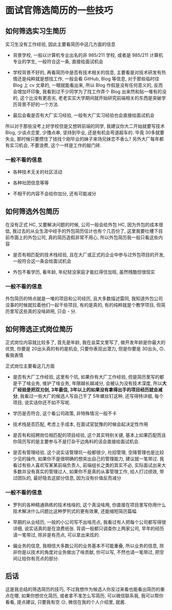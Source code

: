  # 面试官筛选简历的一些技巧

## 如何筛选实习生简历

实习生没有工作经验, 因此主要看简历中这几方面的信息

-   背景学校, 一般以计算机专业出名的非 985/211 学校, 或者是 985/211 计算机专业的学生, 一般符合这一条, 直接给面试机会
    
-   学校背景不好的, 再看简历中是否有技术相关的信息, 主要看是对技术研发有热情还是纯粹就是想找工作, 一般会看 GitHub, Blog 等信息, 对于那些临时往 Blog 上 cv 文章的, 一眼就能看出来, 所以 Blog 作假是没有任何意义的, 反而会增加坏印象, 我看到过不少同学为了找工作弄个 Blog 出来然和贴一堆有的没的, 这个比没有更恶劣, 老老实实大学期间就开始研究前端相关的东西是突破学历背景不好的一个方法.
    
-   最后会看是否有大厂实习经验, 一般有大厂实习经验也会直接给面试机会
    

所以对于那些没考上好学校但是又想转前端的同学, 我建议你大二开始就要写技术 Blog, 少谈点恋爱, 少撸点串, 坚持到毕业, 还是有机会弯道超车的. 毕竟 30多就要失业, 那时候只要攒住了钱找个刚毕业的妹子来场兄妹恋不香么? 另外大厂每年都有实习机会, 不要浪费, 这个一样是工作的敲门砖.

### 一般不看的信息

-   各种技术无关的社区活动
    
-   各种社团信息等等
    
-   不相干的内容不会给你加分, 还有可能减分
    

## 如何筛选外包简历

在没有正式 HC, 又要解决问题的时候, 公司一般会给外包 HC, 因为外包的成本很低, 我过去的从业生涯中经手的外包简历估计也有个几百份了, 这里我要吐槽下目前市面上的外包公司, 真的简历造假非常不用心, 所以外包简历我一般只看这些内容

-   是否有相匹配的技术栈经验, 且在大厂或正式的企业中参与过外包项目的开发, 一般符合这一条会给面试机会
    
-   外包不看学历, 看年龄, 年纪轻没家庭才能扛得住加班, 虽然残酷但很现实
    

### 一般不看的信息

外包简历的特点就是一堆的项目和公司经历, 且大多数描述雷同, 我知道外包公司没事的时候就拉着他们一起干些项目, 有的是真的, 有的纯粹就是个教学项目, 但简历里写这些真的没啥卵用, 只会 - 分.

## 如何筛选正式岗位简历

正式岗位内容就比较多了, 首先是年龄, 我在韭菜文里写了, 做开发年龄是你最大的优势, 你要是 20出头真的有的是机会, 只要你表现出潜力, 但是你要是 30出头, 🙃.看我表情

正式岗位主要看这几方面

-   是否有大厂工作经验, 这里有个坑, 如果你有大厂工作经验, 但是简历里写的都是干了啥业务, 维护了啥业务, 年限越长越减分, 会被认为没有技术深度, 所以**大厂经验是把双刃剑, 3年最佳, 3年以上的如果没有拿得出手的项目经历就会减分**, 我看过一些大厂的候选人写自己干了 5年螺丝钉这种, 还写得特详细, 每个项目, 说实话你还不如不写呢.
    
-   学历是否符合, 这个看公司政策, 非特殊情况一般不卡
    
-   技术栈是否匹配, 考虑上手成本, 在面试官犹豫的时候会起决定性作用
    
-   是否有和招聘岗位相匹配的项目经验, 这个其实特别关键, 基本上如果匹配而且你简历写的是主要参与不是打杂干边角料的话会直接给面试机会.
    
-   是否有管理经验, 这个说实话管理坑一般都很少, 社招管理, 空降管理也是比较少见的操作, 如果你不是很明确的想突出自己的管理能力, 建议就一笔带过. 我看过有些人喜欢写某某前端负责人, 前端组长之类的其实不必, 实际面试出来大多数并没有真实的管理过人, 如果你不是真的从事管理工作, 给人打过绩效, 带过团队的, 最好隐去这部分信息, 因为没有价值反而减分
    

### 一般不看的信息

-   罗列的各种精通熟练的技术栈啥的, 这个真没啥用, 你直接在项目里写你用什么技术解决什么问题比这种罗列式的更有效果, 还能缩短简历篇幅
    
-   早期的从业经历, 一般的小公司写不出啥亮点, 我看过有人把每个公司都写得很详细, 说实话真的是在浪费纸张. 背调一般都只调查你上两家公司, 早年的经历请一笔带过, 除非是有亮点, 可以拿出来炫的.
    
-   偏业务的信息, 我相信大多数公司的业务基本不可能重叠, 所以业务的信息, 除非你是以技术的角度对业务做出了啥贡献, 你可以写, 不然也请一笔带过, 把空间让给你有亮点的部分.
    

## 后话

这是我总结的筛选简历的技巧, 不过我想作为候选人你反过来看也能看出简历的重点在哪, 如果你想优化简历, 或者拿不准怎么写简历, 可以微信联系我, 我可以帮你看看, 提点建议, 只要我有空 😑, 微信在我的个人介绍里, 就酱.

 